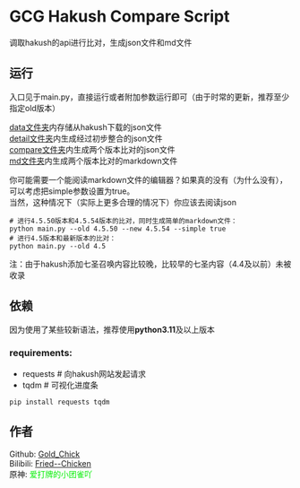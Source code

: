 #  GCG Hakush Compare Script
调取hakush的api进行比对，生成json文件和md文件
## 运行
入口见于main.py，直接运行或者附加参数运行即可（由于时常的更新，推荐至少指定old版本）  
  
[data文件夹](./data/)内存储从hakush下载的json文件  
[detail文件夹](./detail/)内生成经过初步整合的json文件  
[compare文件夹](./compare/)内生成两个版本比对的json文件  
[md文件夹](./md/)内生成两个版本比对的markdown文件

你可能需要一个能阅读markdown文件的编辑器？如果真的没有（为什么没有），可以考虑把simple参数设置为true。  
当然，这种情况下（实际上更多合理的情况下）你应该去阅读json
```
# 进行4.5.50版本和4.5.54版本的比对，同时生成简单的markdown文件：
python main.py --old 4.5.50 --new 4.5.54 --simple true
# 进行4.5版本和最新版本的比对：
python main.py --old 4.5
```
注：由于hakush添加七圣召唤内容比较晚，比较早的七圣内容（4.4及以前）未被收录
## 依赖
因为使用了某些较新语法，推荐使用**python3.11**及以上版本

### requirements:
- requests # 向hakush网站发起请求 
- tqdm # 可视化进度条

```
pip install requests tqdm
```
## 作者
Github: [Gold_Chick](https://github.com/GoldChick)  
Bilibili: [Fried--Chicken](https://space.bilibili.com/442588088)  
原神: <font color=gree>爱打牌的小团雀吖</font> 